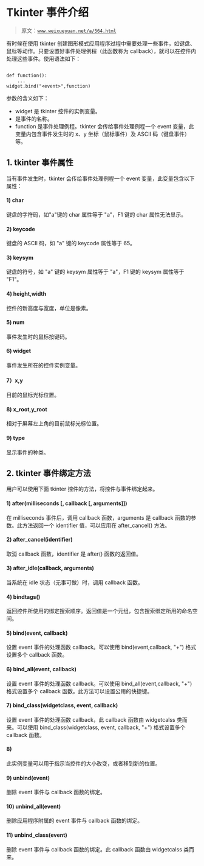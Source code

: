 # Tkinter 事件介绍

> 原文：[`www.weixueyuan.net/a/564.html`](http://www.weixueyuan.net/a/564.html)

有时候在使用 tkinter 创建图形模式应用程序过程中需要处理一些事件，如键盘、鼠标等动作。只要设置好事件处理例程（此函数称为 callback），就可以在控件内处理这些事件。使用语法如下：

```

def function():
    ...
widget.bind("<event>",function)
```

参数的含义如下：

*   widget 是 tkinter 控件的实例变量。
*   <event>是事件的名称。
*   function 是事件处理例程。tkinter 会传给事件处理例程一个 event 变量，此变量内包含事件发生时的 x、y 坐标（鼠标事件）及 ASCII 码（键盘事件）等。

## 1\. tkinter 事件属性

当有事件发生时，tkinter 会传给事件处理例程一个 event 变量，此变量包含以下属性：

#### 1) char

键盘的字符码，如"a"键的 char 属性等于 "a"，F1 键的 char 属性无法显示。

#### 2) keycode

键盘的 ASCII 码，如 "a" 键的 keycode 属性等于 65。

#### 3) keysym

键盘的符号，如 "a" 键的 keysym 属性等于 "a"，F1 键的 keysym 属性等于 "F1"。

#### 4) height,width

控件的新高度与宽度，单位是像素。

#### 5) num

事件发生时的鼠标按键码。

#### 6) widget

事件发生所在的控件实例变量。

#### 7）x,y

目前的鼠标光标位置。

#### 8) x_root,y_root

相对于屏幕左上角的目前鼠标光标位置。

#### 9) type

显示事件的种类。

## 2\. tkinter 事件绑定方法

用户可以使用下面 tkinter 控件的方法，将控件与事件绑定起来。

#### 1) after(milliseconds [, callback [, arguments]])

在 milliseconds 事件后，调用 callback 函数，arguments 是 callback 函数的参数。此方法返回一个 identifier 值，可以应用在 after_cancel() 方法。

#### 2) after_cancel(identifier)

取消 callback 函数，identifier 是 after() 函数的返回值。

#### 3) after_idle(callback, arguments)

当系统在 idle 状态（无事可做）时，调用 callback 函数。

#### 4) bindtags()

返回控件所使用的绑定搜索顺序。返回值是一个元组，包含搜索绑定所用的命名空间。

#### 5) bind(event, callback)

设置 event 事件的处理函数 callback。可以使用 bind(event,callback, "+") 格式设置多个 callback 函数。

#### 6) bind_all(event, callback)

设置 event 事件的处理函数 callback。可以使用 bind_all(event,callback, "+") 格式设置多个 callback 函数。此方法可以设置公用的快捷键。

#### 7) bind_class(widgetclass, event, callback)

设置 event 事件的处理函数 callback，此 callback 函数由 widgetcalss 类而来。可以使用 bind_class(widgetclass, event, callback, "+") 格式设置多个 callback 函数。

#### 8)<Configure>

此实例变量可以用于指示当控件的大小改变，或者移到新的位置。

#### 9) unbind(event)

删除 event 事件与 callback 函数的绑定。

#### 10) unbind_all(event)

删除应用程序附属的 event 事件与 callback 函数的绑定。

#### 11) unbind_class(event)

删除 event 事件与 callback 函数的绑定。此 callback 函数由 widgetcalss 类而来。